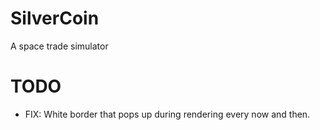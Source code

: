 # SilverCoin
A space trade simulator

# TODO
* FIX: White border that pops up during rendering every now and then.
